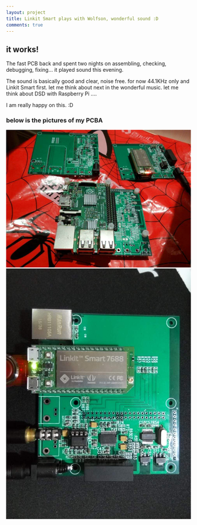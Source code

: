 ```yaml
---
layout: project
title: Linkit Smart plays with Wolfson, wonderful sound :D
comments: true
---
```


## it works!

The fast PCB back and spent two nights on assembling, checking, debugging, fixing... it played sound this evening.

The sound is basically good and clear, noise free. for now 44.1KHz only and Linkit Smart first. let me think about next in the wonderful music. let me think about DSD with Raspberry Pi ....


I am really happy on this. :D

### below is the pictures of my PCBA
![PCB](/images/2016_0414_DAC09_0.jpg)
![PCB](/images/2016_0414_DAC09_1.jpg)

